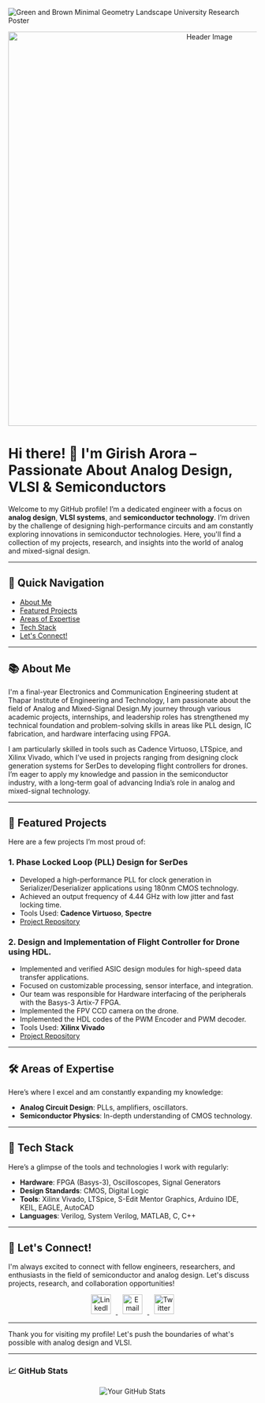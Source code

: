 ![Green and Brown Minimal Geometry Landscape University Research Poster](https://github.com/user-attachments/assets/7292fab8-21da-477d-87b4-c973e023f378)<div align="center">
  <img src="https://github.com/user-attachments/assets/4a9ce7f7-2d28-466e-9af7-be8664ca818b" alt="Header Image" width="800"/>
</div>

# Hi there! 👋 I'm Girish Arora – Passionate About Analog Design, VLSI & Semiconductors

Welcome to my GitHub profile! I’m a dedicated engineer with a focus on **analog design**, **VLSI systems**, and **semiconductor technology**. I’m driven by the challenge of designing high-performance circuits and am constantly exploring innovations in semiconductor technologies. Here, you'll find a collection of my projects, research, and insights into the world of analog and mixed-signal design.

---

## 🧭 Quick Navigation
- [About Me](#-about-me)
- [Featured Projects](#-featured-projects)
- [Areas of Expertise](#-areas-of-expertise)
- [Tech Stack](#-tech-stack)
- [Let's Connect!](#-lets-connect)

---

## 📚 About Me

I'm a final-year Electronics and Communication Engineering student at Thapar Institute of Engineering and Technology, I am passionate about the field of Analog and Mixed-Signal Design.My journey through various academic projects, internships, and leadership roles has strengthened my technical foundation and problem-solving skills in areas like PLL design, IC fabrication, and hardware interfacing using FPGA.

I am particularly skilled in tools such as Cadence Virtuoso, LTSpice, and Xilinx Vivado, which I’ve used in projects ranging from designing clock generation systems for SerDes to developing flight controllers for drones. I’m eager to apply my knowledge and passion in the semiconductor industry, with a long-term goal of advancing India’s role in analog and mixed-signal technology.

---

## 🚀 Featured Projects

Here are a few projects I’m most proud of:

### 1. **Phase Locked Loop (PLL) Design for SerDes**
   - Developed a high-performance PLL for clock generation in Serializer/Deserializer applications using 180nm CMOS technology.
   - Achieved an output frequency of 4.44 GHz with low jitter and fast locking time.
   - Tools Used: **Cadence Virtuoso**, **Spectre**
   - [Project Repository](https://github.com/Girish501/Phase-Locked-Loop-for-Clock-Generation-in-SerDes-in-180nm-CMOS)

### 2. **Design and Implementation of Flight Controller for Drone using HDL.**
   - Implemented and verified ASIC design modules for high-speed data transfer applications.
   - Focused on customizable processing, sensor interface, and integration.
   - Our team was responsible for Hardware interfacing of the peripherals with the Basys-3 Artix-7 FPGA.
   - Implemented the FPV CCD camera on the drone.
   - Implemented the HDL codes of the PWM Encoder and PWM decoder.
   - Tools Used: **Xilinx Vivado**
   - [Project Repository](https://github.com/your-profile/asic-design)


---

## 🛠 Areas of Expertise

Here’s where I excel and am constantly expanding my knowledge:

- **Analog Circuit Design**: PLLs, amplifiers, oscillators.
- **Semiconductor Physics**: In-depth understanding of CMOS technology.

---

## 🧰 Tech Stack

Here’s a glimpse of the tools and technologies I work with regularly:

- **Hardware**: FPGA (Basys-3), Oscilloscopes, Signal Generators
- **Design Standards**: CMOS, Digital Logic
- **Tools**: Xilinx Vivado, LTSpice, S-Edit Mentor Graphics, Arduino IDE, KEIL, EAGLE, AutoCAD
- **Languages**: Verilog, System Verilog, MATLAB, C, C++

---

## 💬 Let's Connect!

I'm always excited to connect with fellow engineers, researchers, and enthusiasts in the field of semiconductor and analog design. Let's discuss projects, research, and collaboration opportunities!

<div align="center">
  <a href="https://www.linkedin.com/in/girish-027918226/">
    <img src="https://img.icons8.com/ios-filled/50/0077b5/linkedin.png" alt="LinkedIn" width="40" height="40" style="margin: 0 10px;">
  </a>
  <a href="mailto:girisharora510@gmail.com" target="_blank">
    <img src="https://img.icons8.com/ios-filled/50/ea4335/gmail-new.png" alt="Email" width="40" height="40" style="margin: 0 10px;">
  </a>
  <a href="https://twitter.com/Girish056" target="_blank">
    <img src="https://img.icons8.com/ios-filled/50/1da1f2/twitter.png" alt="Twitter" width="40" height="40" style="margin: 0 10px;">
  </a>
</div>

---

Thank you for visiting my profile! Let's push the boundaries of what's possible with analog design and VLSI.

---

### 📈 GitHub Stats

<div align="center">
  <img src="https://github-readme-stats.vercel.app/api?username=Girish501&show_icons=true&theme=radical" alt="Your GitHub Stats" />
</div>
